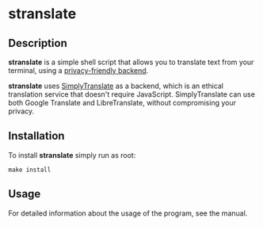 # stranslate

## Description

**stranslate** is a simple shell script that allows you to translate text from your terminal, using a [privacy-friendly backend](https://git.sr.ht/~metalune/simplytranslate_web).

**stranslate** uses [SimplyTranslate](https://translate.metalune.xyz) as a backend, which is an ethical translation service that doesn't require JavaScript.
SimplyTranslate can use both Google Translate and LibreTranslate, without compromising your privacy.

## Installation

To install **stranslate** simply run as root:

	make install

## Usage

For detailed information about the usage of the program, see the manual.
